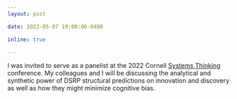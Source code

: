 ```yaml
---
layout: post

date: 2022-05-07 19:00:00-0400

inline: true

---
```


I was invited to serve as a panelist at the  2022 Cornell [Systems Thinking]( https://blogs.cornell.edu/systemsthinking/conference/) conference. My colleagues and I will be discussing the analytical and synthetic power of DSRP structural predictions on innovation and discovery as well as how they might minimize cognitive bias.

